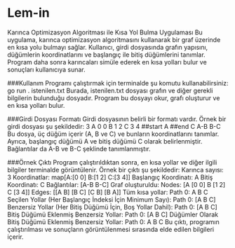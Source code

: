 # Lem-in

Karınca Optimizasyon Algoritması ile Kısa Yol Bulma Uygulaması
Bu uygulama, karınca optimizasyon algoritmasını kullanarak bir graf üzerinde en kısa yolu bulmayı sağlar. Kullanıcı, girdi dosyasında grafın yapısını, düğümlerin koordinatlarını ve başlangıç ile bitiş düğümlerini tanımlar. Program daha sonra karıncaları simüle ederek en kısa yolları bulur ve sonuçları kullanıcıya sunar.

###Kullanım
Programı çalıştırmak için terminalde şu komutu kullanabilirsiniz:
go run . istenilen.txt
Burada, istenilen.txt dosyası grafın ve diğer gerekli bilgilerin bulunduğu dosyadır. Program bu dosyayı okur, grafı oluşturur ve en kısa yolları bulur.

###Girdi Dosyası Formatı
Girdi dosyasının belirli bir formatı vardır. Örnek bir girdi dosyası şu şekildedir:
3
A 0 0
B 1 2
C 3 4
##start
A
##end
C
A-B
B-C
Bu dosya, üç düğüm içerir (A, B ve C) ve bunların koordinatlarını tanımlar. Ayrıca, başlangıç düğümü A ve bitiş düğümü C olarak belirlenmiştir. Bağlantılar da A-B ve B-C şeklinde tanımlanmıştır.

###Örnek Çıktı
Program çalıştırıldıktan sonra, en kısa yollar ve diğer ilgili bilgiler terminalde görüntülenir. Örnek bir çıktı şu şekildedir:
Karınca sayısı: 3
Koordinatlar: map[A:[0 0] B:[1 2] C:[3 4]]
Başlangıç Koordinatı: A
Bitiş Koordinatı: C
Bağlantılar: [A-B B-C]
Graf oluşturuldu: Nodes: [A [0 0] B [1 2] C [3 4]] Edges: [[A B] [B C] [C B] [B A]]
Tüm kısa yollar:
Path 0: A B C
Seçilen Yollar (Her Başlangıç İndeksi İçin Minimum Sayı):
Path 0: [A B C]
Benzersiz Yollar (Her Bitiş Düğümü İçin, Boş Yollar Dahil):
Path 0: [A B C]
Bitiş Düğümü Eklenmiş Benzersiz Yollar:
Path 0: [A B C]
Düğümler Olarak Bitiş Düğümü Eklenmiş Benzersiz Yollar:
Path 0: A B C
Bu çıktı, programın çalıştırılması ve sonuçların görüntülenmesi sırasında elde edilen bilgileri içerir.

